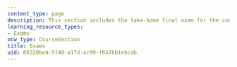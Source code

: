 ```yaml
---
content_type: page
description: This section includes the take-home final exam for the course.
learning_resource_types:
- Exams
ocw_type: CourseSection
title: Exams
uid: 06320be4-5f48-a17d-ac99-f6b7bb1ebcab
---
```

